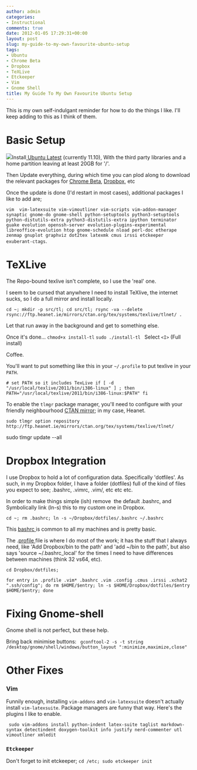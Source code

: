 ```yaml
---
author: admin
categories:
- Instructional
comments: true
date: 2012-01-05 17:29:31+00:00
layout: post
slug: my-guide-to-my-own-favourite-ubuntu-setup
tags:
- Ubuntu
- Chrome Beta
- Dropbox
- TeXLive
- Etckeeper
- Vim
- Gnome Shell
title: My Guide To My Own Favourite Ubuntu Setup
---
```



This is my own self-indulgant reminder for how to do the things I like. I'll keep adding to this as I think of them.

# Basic Setup

![](http://troll.me/images/x-all-the-things/update-all-the-things.jpg)Install[ Ubuntu Latest](http://www.ubuntu.com/download/ubuntu/download) (currently 11.10), With the third party libraries and a home partition leaving at least 20GB for '/'.

Then Update everything, during which time you can plod along to download the relevant packages for [Chrome Beta](http://www.google.com/landing/chrome/beta/), [Dropbox](https://www.dropbox.com/install?os=lnx), etc

Once the update is done (I'd restart in most cases), additional packages I like to add are;

`vim  vim-latexsuite vim-vimoutliner vim-scripts vim-addon-manager synaptic gnome-do gnome-shell python-setuptools python3-setuptools python-distutils-extra python3-distutils-extra ipython terminator guake evolution openssh-server evolution-plugins-experimental libreoffice-evolution htop gnome-schedule nload perl-doc etherape zenmap gnuplot graphviz dot2tex latexmk cmus irssi etckeeper exuberant-ctags`.

# TeXLive

The Repo-bound texlive isn't complete, so I use the 'real' one.

I seem to be cursed that anywhere I need to install TeXlive, the internet sucks, so I do a full mirror and install locally.

`cd ~; mkdir -p src/tl; cd src/tl; rsync -va --delete rsync://ftp.heanet.ie/mirrors/ctan.org/tex/systems/texlive/tlnet/ .`

Let that run away in the background and get to something else.

Once it's done... `chmod+x install-tl`
`sudo ./install-tl
`
Select `<I>` (Full install)

Coffee.

You'll want to put something like this in your `~/.profile` to put texlive in your `PATH`.

`# set PATH so it includes TexLive
if [ -d "/usr/local/texlive/2011/bin/i386-linux" ] ; then
PATH="/usr/local/texlive/2011/bin/i386-linux:$PATH"
fi`

To enable the `tlmgr` package manager, you'll need to configure with your friendly neighbourhood [CTAN mirror](http://dante.ctan.org/mirmon/); in my case, Heanet.

`sudo tlmgr option repository http://ftp.heanet.ie/mirrors/ctan.org/tex/systems/texlive/tlnet/`

sudo tlmgr update --all

# Dropbox Integration

I use Dropbox to hold a lot of configuration data. Specifically 'dotfiles'. As such, in my Dropbox folder, I have a folder (dotfiles) full of the kind of files you expect to see; .bashrc, .vimrc, .vim/, etc etc etc.

In order to make things simple (ish) remove  the default .bashrc, and Symbolically link (ln-s) this to my custom one in Dropbox.

`cd ~; rm .bashrc; ln -s ~/Dropbox/dotfiles/.bashrc ~/.bashrc`

This [bashrc ](http://pastebin.com/TsnSvjfd)is common to all my machines and is pretty basic.

The .[profile ](http://pastebin.com/qtRqZfJ1)file is where I do most of the work; it has the stuff that I always need, like 'Add Dropbox/bin to the path' and 'add ~/bin to the path', but also says 'source ~/.bashrc_local' for the times I need to have differences between machines (think 32 vs64, etc).

`cd Dropbox/dotfiles; `

`for entry in .profile .vim* .bashrc .vim .config .cmus .irssi .xchat2 ".ssh/config"; do rm $HOME/$entry; ln -s $HOME/Dropbox/dotfiles/$entry $HOME/$entry; done`

# Fixing Gnome-shell

Gnome shell is not perfect, but these help.

Bring back minimise buttons: ` gconftool-2 -s -t string /desktop/gnome/shell/windows/button_layout ":minimize,maximize,close"`

# Other Fixes

### Vim

Funnily enough, installing `vim-addons` and `vim-latexsuite` doesn't actually install `vim-latexsuite`. Package managers are funny that way. Here's the plugins I like to enable.

` sudo vim-addons install python-indent latex-suite taglist markdown-syntax detectindent doxygen-toolkit info justify nerd-commenter utl vimoutliner xmledit`

### `Etckeeper`

Don't forget to init etckeeper; `cd /etc; sudo etckeeper init`
